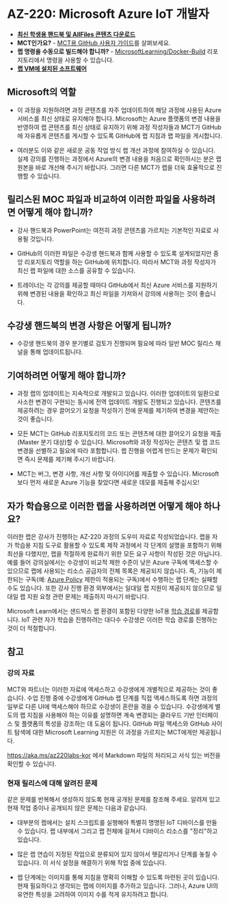 ﻿# AZ-220: Microsoft Azure IoT 개발자

- **[최신 학생용 핸드북 및 AllFiles 콘텐츠 다운로드](../../releases/latest)**
- **MCT인가요?** - [MCT용 GitHub 사용자 가이드](https://microsoftlearning.github.io/MCT-User-Guide-KO/)를 살펴보세요.
- **랩 명령을 수동으로 빌드해야 합니까?** - [MicrosoftLearning/Docker-Build](https://github.com/MicrosoftLearning/Docker-Build) 리포지토리에서 명령을 사용할 수 있습니다.
- **[랩 VM에 설치된 소프트웨어](lab.md)**

## Microsoft의 역할

- 이 과정을 지원하려면 과정 콘텐츠를 자주 업데이트하여 해당 과정에 사용된 Azure 서비스를 최신 상태로 유지해야 합니다.  Microsoft는 Azure 플랫폼의 변경 내용을 반영하여 랩 콘텐츠를 최신 상태로 유지하기 위해 과정 작성자들과 MCT가 GitHub에 자유롭게 콘텐츠를 게시할 수 있도록 GitHub에 랩 지침과 랩 파일을 게시합니다.

- 여러분도 이와 같은 새로운 공동 작업 방식 랩 개선 과정에 참여하실 수 있습니다. 실제 강의를 진행하는 과정에서 Azure의 변경 내용을 처음으로 확인하시는 분은 랩 원본을 바로 개선해 주시기 바랍니다.  그러면 다른 MCT가 랩을 더욱 효율적으로 진행할 수 있습니다.

## 릴리스된 MOC 파일과 비교하여 이러한 파일을 사용하려면 어떻게 해야 합니까?

- 강사 핸드북과 PowerPoint는 여전히 과정 콘텐츠를 가르치는 기본적인 자료로 사용될 것입니다.

- GitHub의 이러한 파일은 수강생 핸드북과 함께 사용할 수 있도록 설계되었지만 중앙 리포지토리 역할을 하는 GitHub에 위치합니다. 따라서 MCT와 과정 작성자가 최신 랩 파일에 대한 소스를 공유할 수 있습니다.

- 트레이너는 각 강의를 제공할 때마다 GitHub에서 최신 Azure 서비스를 지원하기 위해 변경된 내용을 확인하고 최신 파일을 가져와서 강의에 사용하는 것이 좋습니다.

## 수강생 핸드북의 변경 사항은 어떻게 됩니까?

- 수강생 핸드북의 경우 분기별로 검토가 진행되며 필요에 따라 일반 MOC 릴리스 채널을 통해 업데이트됩니다.

## 기여하려면 어떻게 해야 합니까?

- 과정 랩의 업데이트는 지속적으로 개발되고 있습니다. 이러한 업데이트의 일환으로 사소한 변경이 구현되는 동시에 전역 업데이트 개발도 진행되고 있습니다. 콘텐츠를 제공하려는 경우 끌어오기 요청을 작성하기 전에 문제를 제기하여 변경을 제안하는 것이 좋습니다.  

- 모든 MCT는 GitHub 리포지토리의 코드 또는 콘텐츠에 대한 끌어오기 요청을 제출(Master 분기 대상)할 수 있습니다. Microsoft와 과정 작성자는 콘텐츠 및 랩 코드 변경을 선별하고 필요에 따라 포함합니다. 랩 진행을 어렵게 만드는 문제가 확인되면 즉시 문제를 제기해 주시기 바랍니다.

- MCT는 버그, 변경 사항, 개선 사항 및 아이디어를 제출할 수 있습니다. Microsoft보다 먼저 새로운 Azure 기능을 찾았다면 새로운 데모를 제출해 주십시오!

## 자가 학습용으로 이러한 랩을 사용하려면 어떻게 해야 하나요?

이러한 랩은 강사가 진행하는 AZ-220 과정의 도우미 자료로 작성되었습니다.  랩을 자가 학습용 지침 도구로 활용할 수 있도록 제작 과정에서 각 단계의 설명을 포함하기 위해 최선을 다했지만, 랩을 적절하게 완료하기 위한 모든 요구 사항이 작성된 것은 아닙니다.  예를 들어 강의실에서는 수강생이 비교적 제한 수준이 낮은 Azure 구독에 액세스할 수 있으므로 랩에 사용되는 리소스 공급자의 전체 목록은 제공되지 않습니다.  즉, 기능이 제한되는 구독(예: [Azure Policy](https://docs.microsoft.com/azure/governance/policy/overview) 제한이 적용되는 구독)에서 수행하는 랩 단계는 실패할 수도 있습니다.  또한 강사 진행 환경 외부에서는 일대일 랩 지원이 제공되지 않으므로 일대일 랩 지원 요청 관련 문제는 제출하지 마시기 바랍니다.

Microsoft Learn에서는 샌드박스 랩 환경이 포함된 다양한 IoT용 [학습 경로](https://docs.microsoft.com/ko-kr/learn/browse/?resource_type=learning%20path&products=azure-iot&roles=developer)를 제공합니다.  IoT 관련 자가 학습을 진행하려는 대다수 수강생은 이러한 학습 경로를 진행하는 것이 더 적절합니다.

## 참고

### 강의 자료

MCT와 파트너는 이러한 자료에 액세스하고 수강생에게 개별적으로 제공하는 것이 좋습니다.  수업 진행 중에 수강생에게 GitHub 랩 단계를 직접 액세스하도록 하면 과정의 일부로 다른 UI에 액세스해야 하므로 수강생이 혼란을 겪을 수 있습니다. 수강생에게 별도의 랩 지침을 사용해야 하는 이유를 설명하면 계속 변경되는 클라우드 기반 인터페이스 및 플랫폼의 특성을 강조하는 데 도움이 됩니다. GitHub 파일 액세스와 GitHub 사이트 탐색에 대한 Microsoft Learning 지원은 이 과정을 가르치는 MCT에게만 제공됩니다.

https://aka.ms/az220labs-kor 에서 Markdown 파일의 처리되고 서식 있는 버전을 확인할 수 있습니다.

### 현재 릴리스에 대해 알려진 문제

같은 문제를 반복해서 생성하지 않도록 현재 공개된 문제를 참조해 주세요.  알려져 있고 현재 작업 중이나 공개되지 않은 문제는 다음과 같습니다.

* 대부분의 랩에서는 설치 스크립트를 실행해야 특별히 명명된 IoT 디바이스를 만들 수 있습니다. 랩 내부에서 그리고 랩 전체에 걸쳐서 디바이스 리소스를 "정리"하고 있습니다.

* 많은 랩 연습이 지정된 작업으로 분류되어 있지 않아서 헷갈리거나 단계를 놓칠 수 있습니다. 이 서식 설정을 해결하기 위해 작업 중에 있습니다.

* 랩 단계에는 이미지를 통해 지침을 명확히 이해할 수 있도록 마련된 곳이 있습니다. 현재 필요하다고 생각되는 랩에 이미지를 추가하고 있습니다. 그러나, Azure UI의 유연한 특성을 고려하여 이미지 수를 적게 유지하려고 합니다.
